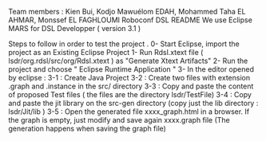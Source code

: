 
Team members : Kien Bui, Kodjo Mawuélom EDAH, Mohammed Taha EL AHMAR, Monssef EL FAGHLOUMI
Roboconf DSL README 
We use Eclipse MARS for DSL Developper ( version 3.1 )

Steps to follow in order to test the project .
0- Start Eclipse, import the project as an Existing Eclipse Project
1- Run Rdsl.xtext file ( lsdr/org.rdsl/src/org/Rdsl.xtext ) as "Generate Xtext Artifacts"
2- Run the project and choose " Eclipse Runtime Application "
3- In the editor opened by eclipse :
	3-1 : Create Java Project
	3-2 : Create two files with extension .graph and .instance in the src/ directory 
	3-3 : Copy and paste the content of proposed Test files ( the files are the directory lsdr/TestFile)
	3-4 : Copy and paste the jit library on the src-gen directory (copy just the lib directory : lsdr/Jit/lib )
        3-5 : Open the generated file xxxx_graph.html in a browser. If the graph is empty, just modify and save again xxxx.graph file (The generation happens when saving the graph file)
